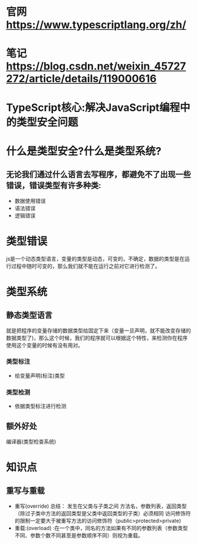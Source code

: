 # 官网 https://www.typescriptlang.org/zh/
# 笔记 https://blog.csdn.net/weixin_45727272/article/details/119000616

# TypeScript核心:解决JavaScript编程中的类型安全问题
# 什么是类型安全?什么是类型系统?
## 无论我们通过什么语言去写程序，都避免不了出现一些错误，错误类型有许多种类:
- 数据使用错误
- 语法错误
- 逻辑错误

# 类型错误
js是一个动态类型语言，变量的类型是动态，可变的，不确定，数据的类型是在运行过程中随时可变的，那么我们就不能在运行之前对它进行检测了。
# 类型系统
## 静态类型语言
就是把程序的变量存储的数据类型给固定下来（变量一旦声明，就不能改变存储的数据类型了)，那么这个时候，我们的程序就可以根据这个特性，来检测你在程序使用这个变量的时候有没有用对。
### 类型标注
- 给变量声明(标注)类型
### 类型检测
- 依据类型标注进行检测

## 额外好处
编译器(类型检查系统) 

# 知识点
## 重写与重载
- 重写(override) 总结：
发生在父类与子类之间
方法名，参数列表，返回类型（除过子类中方法的返回类型是父类中返回类型的子类）必须相同
访问修饰符的限制一定要大于被重写方法的访问修饰符（public>protected>private)
- 重载:(overload) :在一个类中，同名的方法如果有不同的参数列表（参数类型不同、参数个数不同甚至是参数顺序不同）则视为重载。